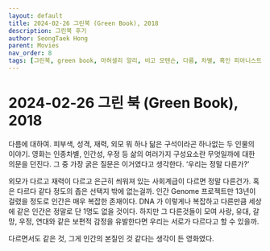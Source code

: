 ```yaml
---
layout: default
title: 2024-02-26 그린북 (Green Book), 2018 
description: 그린북 후기
author: SeongTaek Hong
parent: Movies 
nav_order: 8
tags: [그린북, green book, 마허셜리 알리, 비고 모텐슨, 다름, 차별, 흑인 피아니스트] 
---
```


# 2024-02-26 그린 북 (Green Book), 2018
다름에 대하여.
피부색, 성격, 재력, 외모 뭐 하나 닮은 구석이라곤 하나없는 두 인물의 이야기. 영화는 인종차별, 인간성, 우정 등 삶의 여러가지 구성요소란 무엇일까에 대한 의문을 던진다. 그 중 가장 굵은 질문은 이거였다고 생각한다. ‘우리는 정말 다른가?’  

외모가 다르고 재력이 다르고 은근히 씌워져 있는 사회계급이 다르면 정말 다른건가. 혹은 다르다 같다 정도의 좁은 선택지 밖에 없는걸까. 인간 Genome 프로젝트만 13년이 걸렸을 정도로 인간은 매우 복잡한 존재이다. DNA 가 이렇게나 복잡하고 다른만큼 세상에 같은 인간은 정말로 단 1명도 없을 것이다. 하지만 그 다른것들이 모여 사랑, 유대, 갈망, 우정, 연대와 같은 보편적 감정을 유발한다면 우리는 서로가 다르다고 할 수 있을까.  

다르면서도 같은 것, 그게 인간의 본질인 것 같다는 생각이 든 영화였다.  
